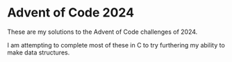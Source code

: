 # Advent of Code 2024

These are my solutions to the Advent of Code challenges of 2024.

I am attempting to complete most of these in C to try furthering my ability to make data structures.

